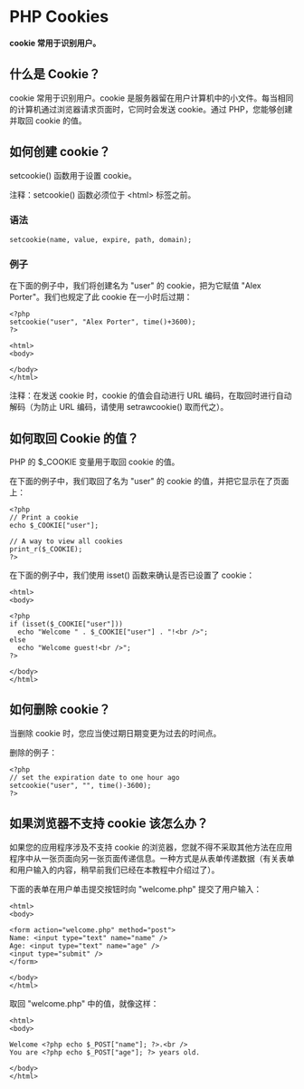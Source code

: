 
# PHP Cookies




**cookie 常用于识别用户。**

## 什么是 Cookie？

cookie 常用于识别用户。cookie 是服务器留在用户计算机中的小文件。每当相同的计算机通过浏览器请求页面时，它同时会发送 cookie。通过 PHP，您能够创建并取回 cookie 的值。

## 如何创建 cookie？

setcookie() 函数用于设置 cookie。

注释：setcookie() 函数必须位于 &lt;html&gt; 标签之前。

### 语法

```
setcookie(name, value, expire, path, domain);
```

### 例子

在下面的例子中，我们将创建名为 "user" 的 cookie，把为它赋值 "Alex Porter"。我们也规定了此 cookie 在一小时后过期：

```
<?php 
setcookie("user", "Alex Porter", time()+3600);
?>

<html>
<body>

</body>
</html>
```

注释：在发送 cookie 时，cookie 的值会自动进行 URL 编码，在取回时进行自动解码（为防止 URL 编码，请使用 setrawcookie() 取而代之）。

## 如何取回 Cookie 的值？

PHP 的 $_COOKIE 变量用于取回 cookie 的值。

在下面的例子中，我们取回了名为 "user" 的 cookie 的值，并把它显示在了页面上：

```
<?php
// Print a cookie
echo $_COOKIE["user"];

// A way to view all cookies
print_r($_COOKIE);
?>
```

在下面的例子中，我们使用 isset() 函数来确认是否已设置了 cookie：

```
<html>
<body>

<?php
if (isset($_COOKIE["user"]))
  echo "Welcome " . $_COOKIE["user"] . "!<br />";
else
  echo "Welcome guest!<br />";
?>

</body>
</html>
```

## 如何删除 cookie？

当删除 cookie 时，您应当使过期日期变更为过去的时间点。

删除的例子：

```
<?php 
// set the expiration date to one hour ago
setcookie("user", "", time()-3600);
?>
```

## 如果浏览器不支持 cookie 该怎么办？

如果您的应用程序涉及不支持 cookie 的浏览器，您就不得不采取其他方法在应用程序中从一张页面向另一张页面传递信息。一种方式是从表单传递数据（有关表单和用户输入的内容，稍早前我们已经在本教程中介绍过了）。

下面的表单在用户单击提交按钮时向 "welcome.php" 提交了用户输入：

```
<html>
<body>

<form action="welcome.php" method="post">
Name: <input type="text" name="name" />
Age: <input type="text" name="age" />
<input type="submit" />
</form>

</body>
</html>
```

取回 "welcome.php" 中的值，就像这样：

```
<html>
<body>

Welcome <?php echo $_POST["name"]; ?>.<br />
You are <?php echo $_POST["age"]; ?> years old.

</body>
</html>
```




